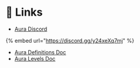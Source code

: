# 🔗 Links

* [Aura Discord](https://discord.gg/y24xeXq7mj)

{% embed url="https://discord.gg/y24xeXq7mj" %}

* [Aura Definitions Doc](https://hackmd.io/-5NhDyekTJWH4NmPD3xBTg)
* [Aura Levels Doc](https://hackmd.io/Hz3uGS54Tyel50CjO_Ow7g)

